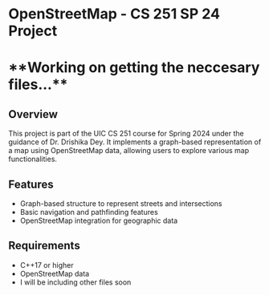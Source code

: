 # OpenStreetMap - CS 251 SP 24 Project

# \*\*Working on getting the neccesary files...\*\*

## Overview
This project is part of the UIC CS 251 course for Spring 2024 under the guidance of Dr. Drishika Dey. It implements a graph-based representation of a map using OpenStreetMap data, allowing users to explore various map functionalities.

## Features
- Graph-based structure to represent streets and intersections
- Basic navigation and pathfinding features
- OpenStreetMap integration for geographic data

## Requirements
- C++17 or higher
- OpenStreetMap data
- I will be including other files soon
